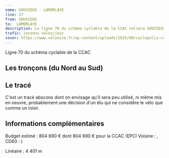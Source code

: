 ```yaml
---
name: GOUVIEUX - LAMORLAYE
line: 27
from: GOUVIEUX 
to:  LAMORLAYE 
description: La ligne 70 du schéma cyclable de la CCAC reliera GOUVIEUX  à LAMORLAYE 
trafic: inconnu vélos/jour
cover: https://www.velooise.fr/wp-content/uploads/2025/08/cyclopolis-ccac-70.jpg
---
```

Ligne 70 du schéma cyclable de la CCAC  
## Les tronçons (du Nord au Sud)
## Le tracé 
C'est un tracé abscons dont on envisage qu'il sera peu utilisé, ni même mis en oeuvre, probablement une décision d'un élu qui ne considère le vélo que comme un loisir.
## Informations complémentaires

Budget estimé : 804 690 € dont 804 690 € pour la CCAC (EPCI Voisine : , CD60 : )

Linéaire : 4 401 m

